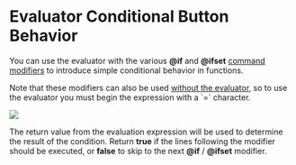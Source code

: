 # Evaluator Conditional Button Behavior

You can use the evaluator with the various **@if** and **@ifset** [command modifiers](/Manual/reference/command_reference/command_modifier_reference.md) to introduce simple conditional behavior in functions.

Note that these modifiers can also be used [without the evaluator](/Manual/reference/command_reference/command_modifier_reference.md#@icon), so to use the evaluator you must begin the expression with a \`=\` character.

![](page>standard_variables&nodate&nouser&nofooter)

The return value from the evaluation expression will be used to determine the result of the condition. Return **true** if the lines following the modifier should be executed, or **false** to skip to the next **@if** / **@ifset** modifier.
